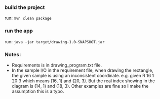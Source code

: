 ### build the project
run:
```mvn clean package```

### run the app
run:
```java -jar target/drawing-1.0-SNAPSHOT.jar```

### Notes:

* Requirements is in drawing_program.txt file.
* In the sample I/O in the requirement file, when drawing the rectangle, 
  the given sample is using an inconsistent coordinate. 
  e.g. given R 16 1 20 3 which means (16, 1) and (20, 3). But the real index 
  showing in the diagram is (14, 1) and (18, 3). Other examples are fine so I 
  make the assumption this is a typo.
  